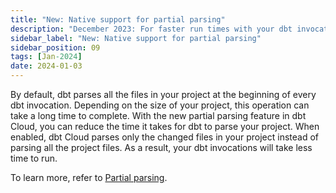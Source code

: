 ```yaml
---
title: "New: Native support for partial parsing"
description: "December 2023: For faster run times with your dbt invocations, configure dbt Cloud to parse only the changed files in your project."
sidebar_label: "New: Native support for partial parsing"
sidebar_position: 09
tags: [Jan-2024]
date: 2024-01-03
---
```


By default, dbt parses all the files in your project at the beginning of every dbt invocation. Depending on the size of your project, this operation can take a long time to complete. With the new partial parsing feature in dbt Cloud, you can reduce the time it takes for dbt to parse your project. When enabled, dbt Cloud parses only the changed files in your project instead of parsing all the project files. As a result, your dbt invocations will take less time to run.

To learn more, refer to [Partial parsing](/docs/deploy/deploy-environments#partial-parsing).

<Lightbox src="/img/docs/deploy/example-account-settings.png" width="65%" width="85%" title="Example of the Partial parsing option" />

